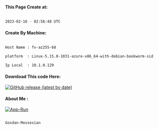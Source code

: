 
   
#### This Page Create at:

```bash

2023-02-16 - 02:56:48 UTC

```

#### Create By Machine:

```bash

Host Name : fv-az255-68

platform  : Linux-5.15.0-1031-azure-x86_64-with-debian-bookworm-sid

Ip Local  : 10.1.0.129

```
#### Download This code Here:

[![GitHub release (latest by date)](https://img.shields.io/github/v/release/Gosdan-Movsesian/Gosdan?style=for-the-badge&label=Download)](https://github.com/Gosdan-Movsesian/Gosdan/releases) 

</p> 

#### About Me :

[![App-Run](https://github.com/Gosdan-Movsesian/Gosdan/actions/workflows/App-Run.yml/badge.svg)](https://github.com/Gosdan-Movsesian/Gosdan/actions/workflows/App-Run.yml)

```bash

Gosdan-Movsesian

```


